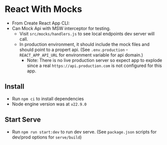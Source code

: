 # React With Mocks
- From Create React App CLI:
- Can Mock Api with MSW interceptor for testing. 
  - Visit `src/mocks/handlers.js` to see local endpoints dev server will call.
  - In production environment, it should include the mock files and should point to a propert api. (See `.env.production` - `REACT_APP_API_URL` for environment variable for api domain.)
    - Note: There is no live production server so expect app to explode since a real `https://api.production.com` is not configured for this app.

## Install
- Run `npm ci` to install dependencies
- Node engine version was at `v22.9.0`

## Start Serve
- Run `npm run start:dev` to run dev serve. (See `package.json` scripts for dev/prod options for `serve/build`)
